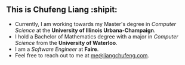 ## This is Chufeng Liang :shipit:

- Currently, I am working towards my Master's degree in *Computer Science* at the **University of Illinois Urbana-Champaign**.
- I hold a Bachelor of Mathematics degree with a major in *Computer Science* from the **University of Waterloo**.
- I am a *Software Engineer* at **Faire**.
- Feel free to reach out to me at [me@liangchufeng.com](mailto:me@liangchufeng.com).

<!--
**chrispyliang/chrispyliang** is a ✨ _special_ ✨ repository because its `README.md` (this file) appears on your GitHub profile.

Here are some ideas to get you started:

- 🔭 I’m currently working on ...
- 🌱 I’m currently learning ...
- 👯 I’m looking to collaborate on ...
- 🤔 I’m looking for help with ...
- 💬 Ask me about ...
- 📫 How to reach me: ...
- 😄 Pronouns: ...
- ⚡ Fun fact: ...
-->
